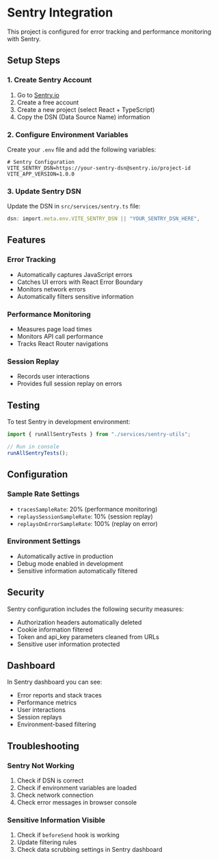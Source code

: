 # Sentry Integration

This project is configured for error tracking and performance monitoring with Sentry.

## Setup Steps

### 1. Create Sentry Account

1. Go to [Sentry.io](https://sentry.io)
2. Create a free account
3. Create a new project (select React + TypeScript)
4. Copy the DSN (Data Source Name) information

### 2. Configure Environment Variables

Create your `.env` file and add the following variables:

```env
# Sentry Configuration
VITE_SENTRY_DSN=https://your-sentry-dsn@sentry.io/project-id
VITE_APP_VERSION=1.0.0
```

### 3. Update Sentry DSN

Update the DSN in `src/services/sentry.ts` file:

```typescript
dsn: import.meta.env.VITE_SENTRY_DSN || "YOUR_SENTRY_DSN_HERE",
```

## Features

### Error Tracking

- Automatically captures JavaScript errors
- Catches UI errors with React Error Boundary
- Monitors network errors
- Automatically filters sensitive information

### Performance Monitoring

- Measures page load times
- Monitors API call performance
- Tracks React Router navigations

### Session Replay

- Records user interactions
- Provides full session replay on errors

## Testing

To test Sentry in development environment:

```typescript
import { runAllSentryTests } from "./services/sentry-utils";

// Run in console
runAllSentryTests();
```

## Configuration

### Sample Rate Settings

- `tracesSampleRate`: 20% (performance monitoring)
- `replaysSessionSampleRate`: 10% (session replay)
- `replaysOnErrorSampleRate`: 100% (replay on error)

### Environment Settings

- Automatically active in production
- Debug mode enabled in development
- Sensitive information automatically filtered

## Security

Sentry configuration includes the following security measures:

- Authorization headers automatically deleted
- Cookie information filtered
- Token and api_key parameters cleaned from URLs
- Sensitive user information protected

## Dashboard

In Sentry dashboard you can see:

- Error reports and stack traces
- Performance metrics
- User interactions
- Session replays
- Environment-based filtering

## Troubleshooting

### Sentry Not Working

1. Check if DSN is correct
2. Check if environment variables are loaded
3. Check network connection
4. Check error messages in browser console

### Sensitive Information Visible

1. Check if `beforeSend` hook is working
2. Update filtering rules
3. Check data scrubbing settings in Sentry dashboard
